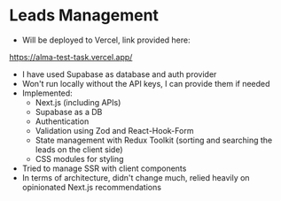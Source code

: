 # Leads Management

- Will be deployed to Vercel, link provided here:

https://alma-test-task.vercel.app/

- I have used Supabase as database and auth provider
- Won't run locally without the API keys, I can provide them if needed
- Implemented:
  - Next.js (including APIs)
  - Supabase as a DB
  - Authentication
  - Validation using Zod and React-Hook-Form
  - State management with Redux Toolkit (sorting and searching the leads on the client side)
  - CSS modules for styling
- Tried to manage SSR with client components
- In terms of architecture, didn't change much, relied heavily on opinionated Next.js recommendations


